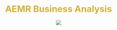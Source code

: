 
<center><h1 style="color:#D4AF37"> AEMR Business Analysis </h1>
<img src = "https://images.squarespace-cdn.com/content/v1/551972d8e4b0d571edc2e2c8/8f3abd33-0916-4415-9b24-593eea1d1e3c/Screen+Shot+2022-04-20+at+12.41.24+PM.png">
